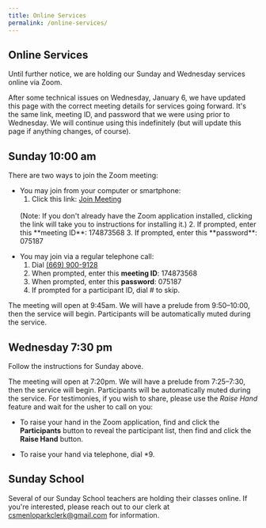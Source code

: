 ```yaml
---
title: Online Services
permalink: /online-services/
---
```


<div class="content-and-sidebar">

<section markdown="1">

# Online Services

Until further notice, we are holding our Sunday and Wednesday services online
via Zoom.

<p class="highlight-box" markdown="1">

After some technical issues on Wednesday, January 6, we have updated this page
with the correct meeting details for services going forward.  It's the same
link, meeting ID, and password that we were using prior to Wednesday.  We will
continue using this indefinitely (but will update this page if anything changes,
of course).

</p>

## Sunday <time datetime="10:00">10:00 am</time>

There are two ways to join the Zoom meeting:

* You may join from your computer or smartphone:
  1. Click this link:
    <a class="button" href="https://us02web.zoom.us/j/174873568?pwd=eXh1emxnTFptYVBsZmFxTUxBMmk0UT09" rel="external" target="_blank">Join Meeting</a>
    <br>
    (Note: If you don't already have the Zoom application installed, clicking the
    link will take you to instructions for installing it.)
  2. If prompted, enter this **meeting ID**: <span class="meeting-id"><span>174</span><span>873</span>568</span>
  3. If prompted, enter this **password**: <span class="meeting-password"><span>075</span>187</span>

<!---->
* You may join via a regular telephone call:
  1. Dial <a class="blue" href="tel:+16699009128">(669) 900-9128</a>
  2. When prompted, enter this **meeting ID**: <span class="meeting-id"><span>174</span><span>873</span>568</span>
  3. When prompted, enter this **password**: <span class="meeting-password"><span>075</span>187</span>
  4. If prompted for a participant ID, dial <span class="phone-keypresses">#</span> to skip.

The meeting will open at 9:45am. We will have a prelude from 9:50–10:00, then
the service will begin.  Participants will be automatically muted during the
service.


## Wednesday <time datetime="19:30">7:30 pm</time>

Follow the instructions for Sunday above.

The meeting will open at 7:20pm.  We will have a prelude from 7:25–7:30, then
the service will begin.  Participants will be automatically muted during the
service. For testimonies, if you wish to share, please use the *Raise Hand*
feature and wait for the usher to call on you:

* To raise your hand in the Zoom application, find and click the **Participants** button to reveal the
  participant list, then find and click the **Raise Hand** button.

* To raise your hand via telephone, dial <span class="phone-keypresses">*9</span>.


## Sunday School

Several of our Sunday School teachers are holding their classes online. If
you're interested, please reach out to our clerk at
<a href="mailto:csmenloparkclerk@gmail.com">csmenloparkclerk@gmail.com</a> for
information.

</section>

<aside class="right">
<script src="https://www.christianscience.com/includes/widgets/prayer-response-page-3.js" type="text/javascript"></script>
</aside>

</div>
